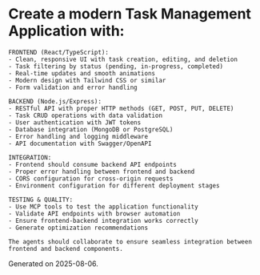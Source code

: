 # Create a modern Task Management Application with:

    FRONTEND (React/TypeScript):
    - Clean, responsive UI with task creation, editing, and deletion
    - Task filtering by status (pending, in-progress, completed)
    - Real-time updates and smooth animations
    - Modern design with Tailwind CSS or similar
    - Form validation and error handling

    BACKEND (Node.js/Express):
    - RESTful API with proper HTTP methods (GET, POST, PUT, DELETE)
    - Task CRUD operations with data validation
    - User authentication with JWT tokens
    - Database integration (MongoDB or PostgreSQL)
    - Error handling and logging middleware
    - API documentation with Swagger/OpenAPI

    INTEGRATION:
    - Frontend should consume backend API endpoints
    - Proper error handling between frontend and backend
    - CORS configuration for cross-origin requests
    - Environment configuration for different deployment stages

    TESTING & QUALITY:
    - Use MCP tools to test the application functionality
    - Validate API endpoints with browser automation
    - Ensure frontend-backend integration works correctly
    - Generate optimization recommendations

    The agents should collaborate to ensure seamless integration between frontend and backend components.

Generated on 2025-08-06.
